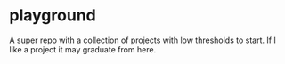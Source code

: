 # playground
A super repo with a collection of projects with low thresholds to start.  If I like a project it may graduate from here.
